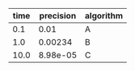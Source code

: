 |time|precision|algorithm|
|-|-|-|
| 0.1 | 0.01 | A |
| 1.0 | 0.00234 | B |
| 10.0 | 8.98e-05 | C |
